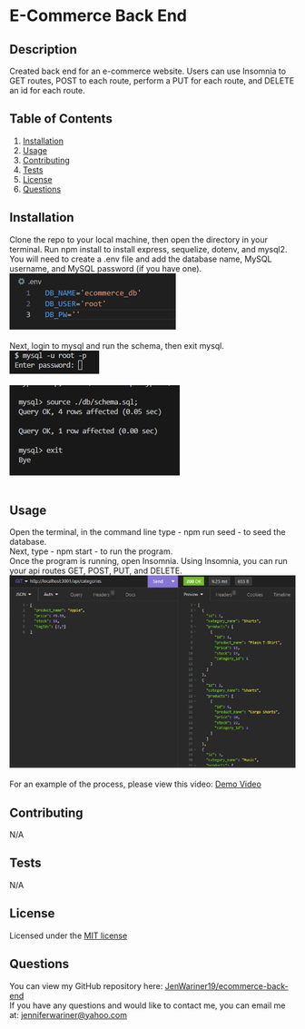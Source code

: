 # E-Commerce Back End


## Description 
Created back end for an e-commerce website. Users can use Insomnia to GET routes, POST to each route, perform a PUT for each route, and DELETE an id for each route.

## Table of Contents
1. [Installation](#installation)
2. [Usage](#usage)
3. [Contributing](#contributing)
4. [Tests](#tests)
5. [License](#license)
6. [Questions](#questions)

## Installation
Clone the repo to your local machine, then open the directory in your terminal. Run npm install to install express, sequelize, dotenv, and mysql2.<br>
You will need to create a .env file and add the database name, MySQL username, and MySQL password (if you have one).<br>
![ENV](./assets/env%20file.png)<br><br>
Next, login to mysql and run the schema, then exit mysql.<br>
![MySQL](./assets/mysql%20login.png)<br><br>
![Schema](./assets/schema.png)<br><br>

## Usage
Open the terminal, in the command line type - npm run seed - to seed the database.<br>
Next, type - npm start - to run the program.<br>
Once the program is running, open Insomnia. Using Insomnia, you can run your api routes GET, POST, PUT, and DELETE. <br>
![Insomnia](./assets/insomnia.png)<br><br>
For an example of the process, please view this video: [Demo Video](https://drive.google.com/file/d/1iaMgh0rQVVaPnNyGPcfTTTc3WdaMckrf/view)

## Contributing
N/A

## Tests
N/A

## License
Licensed under the [MIT license](https://opensource.org/license/mit/)

## Questions
You can view my GitHub repository here: [JenWariner19/ecommerce-back-end](https://github.com/JenWariner19/ecommerce-back-end)<br>
If you have any questions and would like to contact me, you can email me at: [jenniferwariner@yahoo.com](mailto:jenniferwariner@yahoo.com)
